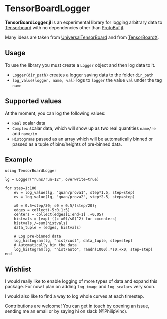 # TensorBoardLogger

**TensorBoardLogger.jl** is an experimental library for logging arbitrary data
to [Tensorboard](https://www.tensorflow.org/guide/summaries_and_tensorboard)
with no dependencies other than [ProtoBuf.jl](https://github.com/JuliaIO/ProtoBuf.jl).

Many ideas are taken from [UniversalTensorBoard](https://github.com/oxinabox/UniversalTensorBoard.jl)
and from [TensorBoardX](https://tensorboardx.readthedocs.io/en/latest/).

## Usage

To use the library you must create a `Logger` object and then log data to it.

  - `Logger(dir_path)` creates a logger saving data to the folder `dir_path`
  - `log_value(logger, name, val)` logs to `logger` the value `val` under the tag `name`

## Supported values

At the moment, you can log the following values:

  - `Real` scalar data
  - `Complex` scalar data, which will show up as two real quantities `name/re` and `name/im`
  - `Histograms` passed as an array which will be automatically binned or passed as a tuple of bins/heights of pre-binned data.

## Example
```
using TensorBoardLogger

lg = Logger("runs/run-12", overwrite=true)

for step=1:100
    ev = log_value(lg, "quan/prova1", step*1.5, step=step)
    ev = log_value(lg, "quan/prova2", step*2.5, step=step)

    x0 = 0.5+step/30; s0 = 0.5/(step/20);
    edges = collect(-5:0.1:5)
    centers = collect(edges[1:end-1] .+0.05)
    histvals = [exp(-((c-x0)/s0)^2) for c=centers]
    histvals./=sum(histvals)
    data_tuple = (edges, histvals)

    # Log pre-binned data
    log_histogram(lg, "hist/cust", data_tuple, step=step)
    # Automatically bin the data
    log_histogram(lg, "hist/auto", randn(1000).*s0.+x0, step=step)
end
```

## Wishlist
I would really like to enable logging of more types of data and expand this
package. For now I plan on adding `log_image` and `log_scalars` very soon.

I would also like to find a way to log whole curves at each timestep.

Contributions are welcome! You can get in touch by opening an issue, sending
me an email or by saying hi on slack (@PhilipVinc).
